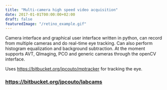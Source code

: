 ```yaml
---
title: "Multi-camera high speed video acquisition"
date: 2017-01-01T00:00:00+02:00
draft: false
featuredImage: "/retino_example.gif"
---
```


Camera interface and graphical user interface written in python, can record from multiple cameras and do real-time eye tracking. Can also perform histogram equalization and background subtraction. At the moment supports AVT, QImaging, PCO and generic cameras through the openCV interface.

Uses https://bitbucket.org/jpcouto/mptracker for tracking the eye. 

### https://bitbucket.org/jpcouto/labcams
